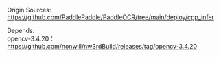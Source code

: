 Origin Sources:
https://github.com/PaddlePaddle/PaddleOCR/tree/main/deploy/cpp_infer

Depends:  
opencv-3.4.20：https://github.com/nonwill/nw3rdBuild/releases/tag/opencv-3.4.20
